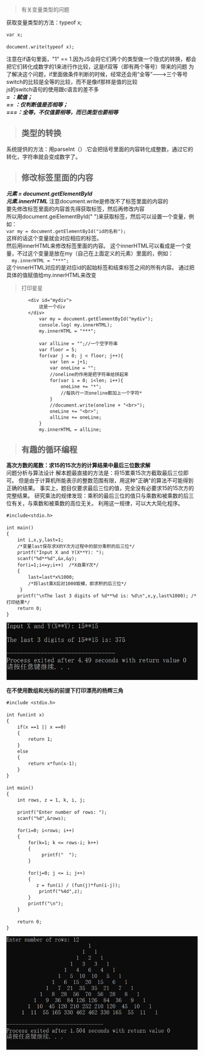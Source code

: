 >有关变量类型的问题  

获取变量类型的方法：typeof x;  
```  
var x;  

document.write(typeof x);  
```  
注意在if语句里面，"1" == 1.因为JS会将它们两个的类型做一个隐式的转换，都会把它们转化成数字的1来进行作比较，这是if双等（即有两个等号）带来的问题
为了解决这个问题，if里面做条件判断的时候，经常还会用“全等”--->三个等号    
switch的比较是全等的比较，而不是像if那样是值的比较  
js的switch语句的使用跟c语言的差不多  
***= ：赋值；    
== ：仅判断值是否相等；    
===：全等，不仅值要相等，而已类型也要相等***  
>## 类型的转换  

系统提供的方法：用parseInt（）.它会把括号里面的内容转化成整数，通过它的转化，字符串就会变成数字了。  
>## 修改标签里面的内容  

***元素 = document.getElementById***  
***元素.innerHTML***
注意document.write是修改不了标签里面的内容的  
要先修改标签里面的内容首先得获取标签，然后再修改内容    
所以用document.geiElementById(" ")来获取标签，然后可以设置一个变量，例如：  
`
var my = document.getElementById("id的名称");
`  
这样的话这个变量就会对应相应的标签。  
然后用innerHTML来修改标签里面的内容。
这个innerHTML可以看成是一个变量，不过这个变量是放在my（自己在上面定义的元素）里面的，例如：  
`  
my.innerHTML = "***";
`  
这个innerHTML对应的是对应id的起始标签和结束标签之间的所有内容。  通过把具体的值赋值给my.innerHTML来改变   
> 打印星星  

```  
        <div id="mydiv">
            这是一个div
        </div>
            var my = document.getElementById("mydiv");
            console.log( my.innerHTML);
            my.innerHTML = "***";

            var allLine = "";//一个空字符串
            var floor = 5;
            for(var j = 0; j < floor; j++){
                var len = j+1;
                var oneLine = "";
                //oneline的作用是把字符串给拼起来
                for(var i = 0; i<len; i++){
                    oneLine += "*";
                    //每执行一次oneline都加上一个字符*
                }
                //document.write(oneline + "<br>");
                oneLine += "<br>";
                allLine += oneLine;
            }
            my.innerHTML = allLine;
```   
>## 有趣的循环编程  

**高次方数的尾数：求15的15次方的计算结果中最后三位数求解**  
问题分析与算法设计
解本题最直接的方法是：将15累乘15次方截取最后三位即可。
但是由于计算机所能表示的整数范围有限，用这种"正确"的算法不可能得到正确的结果。
事实上，题目仅要求最后三位的值，完全没有必要求15的15次方的完整结果。
研究乘法的规律发现：乘积的最后三位的值只与乘数和被乘数的后三位有关，与乘数和被乘数的高位无关。
利用这一规律，可以大大简化程序。
```
#include<stdio.h>

int main()
{
	int i,x,y,last=1;   
    /*变量last保存求X的Y次方过程中的部分乘积的后三位*/
	printf("Input X and Y(X**Y): ");
	scanf("%d**%d",&x,&y);
	for(i=1;i<=y;i++)  /*X自乘Y次*/
	{
		last=last*x%1000;  
        /*将last乘X后对1000取模，即求积的后三位*/
	 } 
	printf("\nThe last 3 digits of %d**%d is: %d\n",x,y,last%1000); /*打印结果*/
	return 0;
} 
```
![运算结果](QQ图片20200329213301.jpg)  



**在不使用数组和光标的前提下打印漂亮的杨辉三角**  
```
#include <stdio.h>

int fun(int x)
{
    if(x ==1 || x ==0)
    {
        return 1;
    }
    else
    {
        return x*fun(x-1);
    }
}

int main()
{
    int rows, z = 1, k, i, j;

    printf("Enter number of rows: ");
    scanf("%d",&rows);

    for(i=0; i<rows; i++)
    {
        for(k=1; k <= rows-i; k++)
        {
             printf("  ");
        }   

        for(j=0; j <= i; j++)
        {       
           z = fun(i) / (fun(j)*fun(i-j));
            printf("%4d",z);
        }
        printf("\n");
    }

    return 0;
}
```
![运行结果](QQ图片20200322184141.jpg)